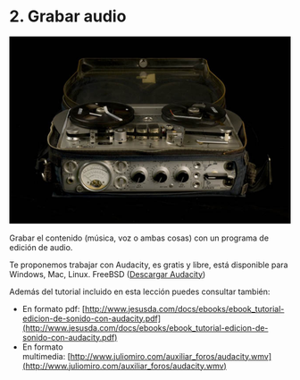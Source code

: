 # 2\. Grabar audio

[![grabar](img/grabar.jpg "grabar")](https://goo.gl/6g7CW7)


Grabar el contenido (música, voz o ambas cosas) con un programa de edición de audio.

Te proponemos trabajar con Audacity, es gratis y libre, está disponible para Windows, Mac, Linux. FreeBSD ([Descargar Audacity](http://audacity.sourceforge.net/))

Además del tutorial incluido en esta lección puedes consultar también:

*   En formato pdf: [http://www.jesusda.com/docs/ebooks/ebook_tutorial-edicion-de-sonido-con-audacity.pdf](http://www.jesusda.com/docs/ebooks/ebook_tutorial-edicion-de-sonido-con-audacity.pdf)
*   En formato multimedia: [http://www.juliomiro.com/auxiliar_foros/audacity.wmv](http://www.juliomiro.com/auxiliar_foros/audacity.wmv)


